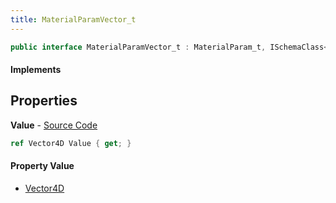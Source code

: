 ```yaml
---
title: MaterialParamVector_t
---
```


```csharp
public interface MaterialParamVector_t : MaterialParam_t, ISchemaClass<MaterialParam_t>, ISchemaClass<MaterialParamVector_t>, ISchemaField, ISchemaClass, INativeHandle
```

#### Implements

## Properties

**Value** - [Source Code](https://github.com/swiftly-solution/swiftlys2/blob/main/managed/src/SwiftlyS2.Generated/Schemas/Interfaces/MaterialParamVector_t.cs#L16)

```csharp
ref Vector4D Value { get; }
```

#### Property Value

- [Vector4D](/docs/api/shared/natives/vector4d)

